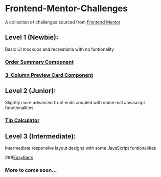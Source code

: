 # Frontend-Mentor-Challenges
A collection of challenges sourced from [Frontend Mentor](https://www.frontendmentor.io/home)

## Level 1 (Newbie):
Basic UI mockups and recreations with no funtionality

### [Order Summary Component](https://jleckron.github.io/Frontend-Mentor-Challenges/order-summary-component-main/index.html)

### [3-Column Preview Card Component](https://jleckron.github.io/Frontend-Mentor-Challenges/3-column-preview-card-component-main/index.html)

## Level 2 (Junior):
Slightly more advanced front ends coupled with some real Javascript functionalities

### [Tip Calculator](https://jleckron.github.io/Frontend-Mentor-Challenges/tip-calculator-app-main/index.html)

## Level 3 (Intermediate):
Intermediate responsive layout designs with some JavaScript funtionalities

###[EasyBank]()

### More to come soon...
